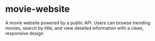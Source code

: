 # movie-website
A movie website powered by a public API. Users can browse trending movies, search by title, and view detailed information with a clean, responsive design
